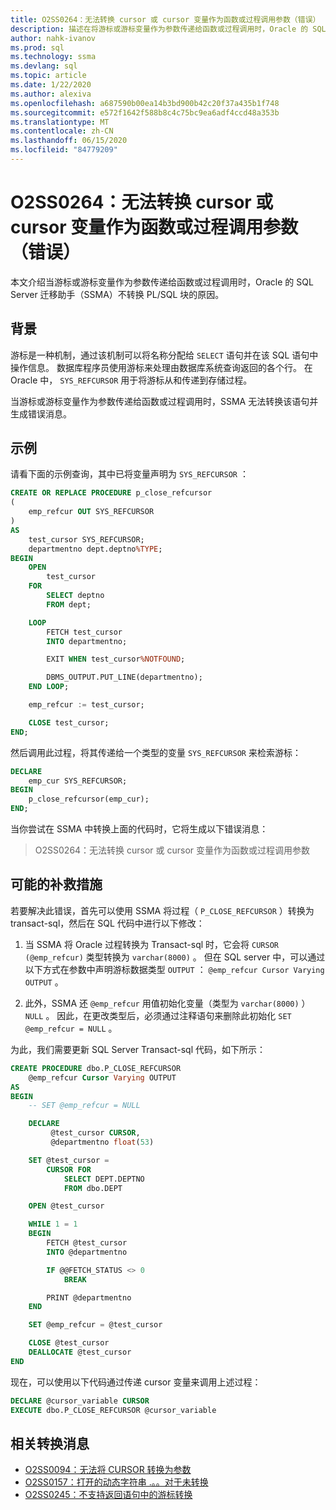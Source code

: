 ```yaml
---
title: O2SS0264：无法转换 cursor 或 cursor 变量作为函数或过程调用参数（错误）
description: 描述在将游标或游标变量作为参数传递给函数或过程调用时，Oracle 的 SQL Server 迁移助手（SSMA）不转换 PL/SQL 块的原因。
author: nahk-ivanov
ms.prod: sql
ms.technology: ssma
ms.devlang: sql
ms.topic: article
ms.date: 1/22/2020
ms.author: alexiva
ms.openlocfilehash: a687590b00ea14b3bd900b42c20f37a435b1f748
ms.sourcegitcommit: e572f1642f588b8c4c75bc9ea6adf4ccd48a353b
ms.translationtype: MT
ms.contentlocale: zh-CN
ms.lasthandoff: 06/15/2020
ms.locfileid: "84779209"
---
```

# <a name="o2ss0264-unable-to-convert-cursor-or-cursor-variable-as-a-function-or-procedure-call-parameter-error"></a>O2SS0264：无法转换 cursor 或 cursor 变量作为函数或过程调用参数（错误）

本文介绍当游标或游标变量作为参数传递给函数或过程调用时，Oracle 的 SQL Server 迁移助手（SSMA）不转换 PL/SQL 块的原因。

## <a name="background"></a>背景

游标是一种机制，通过该机制可以将名称分配给 `SELECT` 语句并在该 SQL 语句中操作信息。 数据库程序员使用游标来处理由数据库系统查询返回的各个行。 在 Oracle 中， `SYS_REFCURSOR` 用于将游标从和传递到存储过程。

当游标或游标变量作为参数传递给函数或过程调用时，SSMA 无法转换该语句并生成错误消息。

## <a name="example"></a>示例

请看下面的示例查询，其中已将变量声明为 `SYS_REFCURSOR` ：

```sql
CREATE OR REPLACE PROCEDURE p_close_refcursor
(
    emp_refcur OUT SYS_REFCURSOR
)
AS
    test_cursor SYS_REFCURSOR;
    departmentno dept.deptno%TYPE;
BEGIN
    OPEN
        test_cursor
    FOR
        SELECT deptno
        FROM dept;

    LOOP
        FETCH test_cursor
        INTO departmentno;

        EXIT WHEN test_cursor%NOTFOUND;

        DBMS_OUTPUT.PUT_LINE(departmentno);
    END LOOP;

    emp_refcur := test_cursor;

    CLOSE test_cursor;
END;
```

然后调用此过程，将其传递给一个类型的变量 `SYS_REFCURSOR` 来检索游标：

```sql
DECLARE
    emp_cur SYS_REFCURSOR;
BEGIN
    p_close_refcursor(emp_cur);
END;
```

当你尝试在 SSMA 中转换上面的代码时，它将生成以下错误消息：

> O2SS0264：无法转换 cursor 或 cursor 变量作为函数或过程调用参数

## <a name="possible-remedies"></a>可能的补救措施

若要解决此错误，首先可以使用 SSMA 将过程（ `P_CLOSE_REFCURSOR` ）转换为 transact-sql，然后在 SQL 代码中进行以下修改：

1. 当 SSMA 将 Oracle 过程转换为 Transact-sql 时，它会将 `CURSOR (@emp_refcur)` 类型转换为 `varchar(8000)` 。 但在 SQL server 中，可以通过以下方式在参数中声明游标数据类型 `OUTPUT` ： `@emp_refcur Cursor Varying OUTPUT` 。

2. 此外，SSMA 还 `@emp_refcur` 用值初始化变量（类型为 `varchar(8000)` ） `NULL` 。 因此，在更改类型后，必须通过注释语句来删除此初始化 `SET @emp_refcur = NULL` 。

为此，我们需要更新 SQL Server Transact-sql 代码，如下所示：

```sql
CREATE PROCEDURE dbo.P_CLOSE_REFCURSOR
    @emp_refcur Cursor Varying OUTPUT
AS
BEGIN
    -- SET @emp_refcur = NULL

    DECLARE
         @test_cursor CURSOR,
         @departmentno float(53)

    SET @test_cursor =
        CURSOR FOR
            SELECT DEPT.DEPTNO
            FROM dbo.DEPT

    OPEN @test_cursor

    WHILE 1 = 1
    BEGIN
        FETCH @test_cursor
        INTO @departmentno

        IF @@FETCH_STATUS <> 0
            BREAK

        PRINT @departmentno
    END

    SET @emp_refcur = @test_cursor

    CLOSE @test_cursor
    DEALLOCATE @test_cursor
END
```

现在，可以使用以下代码通过传递 cursor 变量来调用上述过程：

```sql
DECLARE @cursor_variable CURSOR
EXECUTE dbo.P_CLOSE_REFCURSOR @cursor_variable
```

## <a name="related-conversion-messages"></a>相关转换消息

* [O2SS0094：无法将 CURSOR 转换为参数](o2ss0094.md)
* [O2SS0157：打开的动态字符串 .。。对于未转换](o2ss0157.md)
* [O2SS0245：不支持返回语句中的游标转换](o2ss0245.md)
